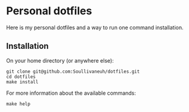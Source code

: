 # Personal dotfiles

Here is my personal dotfiles and a way to run one command installation.

## Installation

On your home directory (or anywhere else):

```
git clone git@github.com:Soullivaneuh/dotfiles.git
cd dotfiles
make install
```

For more information about the available commands:

```
make help
```

